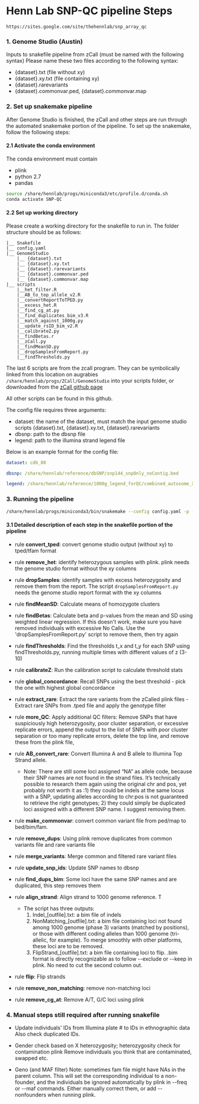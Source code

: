 # Henn Lab SNP-QC pipeline Steps

```https://sites.google.com/site/thehennlab/snp_array_qc```


### 1. Genome Studio (Austin)

Inputs to snakefile pipeline from zCall (must be named with the following syntax) Please name these two files according to the following syntax:
- {dataset}.txt (file without xy)
- {dataset}.xy.txt (file containing xy)
- {dataset}.rarevariants
- {dataset}.commonvar.ped, {dataset}.commonvar.map


### 2. Set up snakemake pipeline
After Genome Studio is finished, the zCall and other steps are run through the automated snakemake portion of the pipeline. To set up the snakemake, follow the following steps:

#### 2.1 Activate the conda environment

The conda environment must contain
- plink
- python 2.7
- pandas

```bash
source /share/hennlab/progs/miniconda3/etc/profile.d/conda.sh
conda activate SNP-QC
```

#### 2.2 Set up working directory

Please create a working directory for the snakefile to run in. The folder structure should be as follows:
```
|__ Snakefile
|__ config.yaml
|__ GenomeStudio
    |__ {dataset}.txt
    |__ {dataset}.xy.txt
    |__ {dataset}.rarevariants
    |__ {dataset}.commonvar.ped
    |__ {dataset}.commonvar.map
|__ scripts
    |__het_filter.R
    |__AB_to_top_allele_v2.R
    |__convertReportToTPED.py
    |__excess_het.R
    |__find_cg_at.py
    |__find_duplicates_bim_v3.R
    |__match_against_1000g.py
    |__update_rsID_bim_v2.R
    |__calibrateZ.py
    |__findBetas.r
    |__zCall.py
    |__findMeanSD.py
    |__dropSamplesFromReport.py
    |__findThresholds.py

```
The last 6 scripts are from the zcall program. They can be symbolically linked from this location on augrabies `/share/hennlab/progs/ZCall/GenomeStudio` into your scripts folder, or downloaded from the [zCall github page](https://github.com/jigold/zCall)

All other scripts can be found in this github.

The config file requires three arguments:
- dataset: the name of the dataset, must match the input genome studio scripts {dataset}.txt, {dataset}.xy.txt, {dataset}.rarevariants
- dbsnp: path to the dbsnp file
- legend: path to the illumina strand legend file

Below is an example format for the config file:

```yaml
dataset: cdb_80

dbsnp: /share/hennlab/reference/dbSNP/snp144_snpOnly_noContig.bed

legend: /share/hennlab/reference/1000g_legend_forQC/combined_autosome_X_XY_1000GP_Phase3_GRCh37_SNPonly.legend
```

### 3. Running the pipeline

```bash  
/share/hennlab/progs/miniconda3/bin/snakemake --config config.yaml -p -j 10
```

#### 3.1 Detailed description of each step in the snakefile portion of the pipeline

- rule **convert_tped**: convert genome studio output (without xy) to tped/tfam format

- rule **remove_het**: identify heterozygous samples with plink. plink needs the genome studio format without the xy columns
- rule **dropSamples**: identify samples with excess heterozygosity and remove them from the report. The script ```dropSamplesFromReport.py``` needs the genome studio report format with the xy columns
- rule **findMeanSD**: Calculate means of homozygote clusters
- rule **findBetas**: Calculate beta and p-values from the mean and SD using weighted linear regression. If this doesn't work, make sure you have removed individuals with excessive No Calls. Use the 'dropSamplesFromReport.py' script to remove them, then try again
- rule **findThresholds**: Find the thresholds t_x and t_y for each SNP using findThresholds.py, running multiple times with different values of z (3-10)
- rule **calibrateZ**: Run the calibration script to calculate threshold stats
- rule **global_concordance**: Recall SNPs using the best threshold - pick the one with highest global concordance
- rule **extract_rare**: Extract the rare variants from the zCalled plink files - Extract rare SNPs from .tped file and apply the genotype filter
- rule **more_QC**: Apply additional QC filters: Remove SNPs that have suspiciously high heterozygosity, poor cluster separation, or excessive replicate errors, append the output to the list of SNPs with poor cluster separation or too many replicate errors, delete the top line, and remove these from the plink file,
- rule **AB_convert_rare**: Convert Illumina A and B allele to Illumina Top Strand allele.
    - Note: There are still some loci assigned “NA” as allele code, because their SNP names are not found in the strand files. It’s technically possible to research them again using the original chr and pos, yet probably not worth it as :1) they could be indels at the same locus with a SNP, updating alleles according to chr:pos is not guaranteed to retrieve the right genotypes; 2) they could simply be duplicated loci assigned with a different SNP name. I suggest removing them.
- rule **make_commonvar**: convert common variant file from ped/map to bed/bim/fam.
- rule **remove_dups**: Using plink remove duplicates from common variants file and rare variants file
- rule **merge_variants**: Merge common and filtered rare variant files
- rule **update_snp_ids**: Update SNP names to dbsnp
- rule **find_dups_bim**: Some loci have the same SNP names and are duplicated, this step removes them
- rule **align_strand**: Align strand to 1000 genome reference. T
    - The script has three outputs:
        1) Indel_[outfile].txt: a bim file of indels
        2) NonMatching_[outfile].txt: a bim file containing loci not found among 1000 genome (phase 3) variants (matched by positions), or those with different coding alleles than 1000 genome (tri-allelic, for example). To merge smoothly with other platforms, these loci are to be removed.
        3) FlipStrand_[outfile].txt: a bim file containing loci to flip. .bim format is directly recognizable as to follow --exclude or --keep in plink. No need to cut the second column out.
- rule **flip**: Flip strands
- rule **remove_non_matching**: remove non-matching loci
- rule **remove_cg_at**: Remove A/T, G/C loci using plink


### 4. Manual steps still required after running snakefile


- Update individuals' IDs from Illumina plate # to IDs in ethnographic data
Also check duplicated IDs.

- Gender check based on X heterozygosity; heterozygosity check for contamination
plink
Remove individuals you think that are contaminated, swapped etc.

- Geno (and MAF filter)
Note: sometimes fam file might have NAs in the parent column. This will set the corresponding individual to a non-founder, and the individuals be ignored automatically by plink in --freq or --maf commands. Either manually correct them, or add --nonfounders when running plink.
